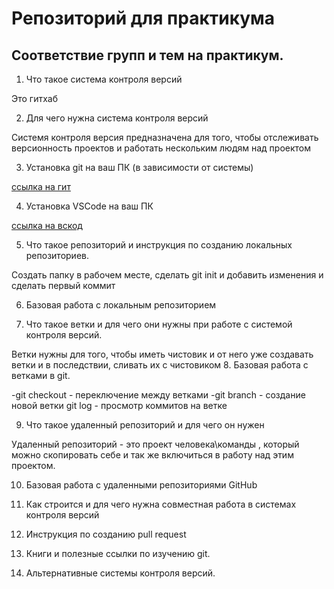 # Репозиторий для практикума
## Соответствие групп и тем на практикум.

1. Что такое система контроля версий

Это гитхаб

2. Для чего нужна система контроля версий

Системя контроля версия предназначена для того, чтобы отслеживать версионность проектов и работать нескольким людям над проектом

3. Установка git на ваш ПК (в зависимости от системы)

[ссылка на гит](https://docs.github.com/ru/desktop/installing-and-configuring-github-desktop/installing-and-authenticating-to-github-desktop/installing-github-desktop)

4. Установка VSCode на ваш ПК

[ссылка на вскод](https://code.visualstudio.com/download)

5. Что такое репозиторий и инструкция по созданию локальных репозиториев.

Создать папку в рабочем месте, сделать git init и добавить изменения и сделать первый коммит

6. Базовая работа с локальным репозиторием


7. Что такое ветки и для чего они нужны при работе с системой контроля версий.

Ветки нужны для того, чтобы иметь чистовик и от него уже создавать ветки и в последствии, сливать их с чистовиком
8. Базовая работа с ветками в git.

-git checkout - переключение между ветками
-git branch - создание новой ветки
git log - просмотр коммитов на ветке

9. Что такое удаленный репозиторий и для чего он нужен

Удаленный репозиторий - это проект человека\команды , который можно скопировать себе и так же включиться в работу над этим проектом.

10. Базовая работа с удаленными репозиториями GitHub


11. Как строится и для чего нужна совместная работа в системах контроля версий
12. Инструкция по созданию pull request
13. Книги и полезные ссылки по изучению git.
14. Альтернативные системы контроля версий.
